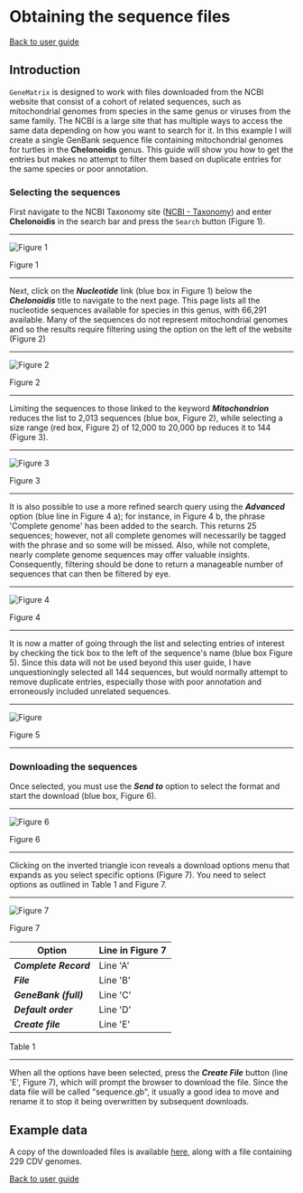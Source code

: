 # Obtaining the sequence files

[Back to user guide](ReadMe.md#obtaining-the-sequence-files)

## Introduction

```GeneMatrix``` is designed to work with files downloaded from the NCBI website that consist of a cohort of related sequences, such as mitochondrial genomes from species in the same genus or viruses from the same family. The NCBI is a large site that has multiple ways to access the same data depending on how you want to search for it. In this example I will create a single GenBank sequence file containing mitochondrial genomes for turtles in the **Chelonoidis** genus. This guide will show you how to get the entries but makes no attempt to filter them based on duplicate entries for the same species or poor annotation.

### Selecting the sequences

First navigate to the NCBI Taxonomy site ([NCBI - Taxonomy](https://www.ncbi.nlm.nih.gov/taxonomy)) and enter **Chelonoidis** in the search bar and press the ```Search``` button (Figure 1).

<hr />

![Figure 1](images/NCBIfigure1.jpg)

Figure 1

<hr />

Next, click on the ___Nucleotide___ link (blue box in Figure 1) below the ___Chelonoidis___ title to navigate to the next page. This page lists all the nucleotide sequences available for species in this genus, with 66,291 available. Many of the sequences do not represent mitochondrial genomes and so the results require filtering using the option on the left of the website (Figure 2) 

<hr />

![Figure 2](images/NCBIfigure2.jpg)

Figure 2

<hr />

Limiting the sequences to those linked to the keyword ___Mitochondrion___ reduces the list to 2,013 sequences (blue box, Figure 2), while selecting a size range (red box, Figure 2) of 12,000 to 20,000 bp reduces it to 144 (Figure 3).

<hr />

![Figure 3](images/NCBIfigure3.jpg)

Figure 3

<hr />

It is also possible to use a more refined search query using the ***Advanced*** option (blue line in Figure 4 a); for instance, in Figure 4 b, the phrase 'Complete genome' has been added to the search. This returns 25 sequences; however, not all complete genomes will necessarily be tagged with the phrase and so some will be missed. Also, while not complete, nearly complete genome sequences may offer valuable insights. Consequently, filtering should be done to return a manageable number of sequences that can then be filtered by eye.

<hr />

![Figure 4](images/NCBIFigure4.jpg)

Figure 4

<hr />

It is now a matter of going through the list and selecting entries of interest by checking the tick box to the left of the sequence's name (blue box Figure 5). Since this data will not be used beyond this user guide, I have unquestioningly selected all 144 sequences, but would normally attempt to remove duplicate entries, especially those with poor annotation and erroneously included unrelated sequences.

<hr />

![Figure](images/NCBIFigure5.jpg)

Figure 5

<hr />

### Downloading the sequences

Once selected, you must use the ***Send to*** option to select the format and start the download (blue box, Figure 6).

<hr />

![Figure 6](images/NCBIFigure6.jpg)

Figure 6

<hr />

Clicking on the inverted triangle icon reveals a download options menu that expands as you select specific options (Figure 7). You need to select options as outlined in Table 1 and Figure 7.

<hr />

![Figure 7](images/NCBIFigure7.jpg)

Figure 7

|Option|Line in Figure 7|
|-|-|
|***Complete Record*** |Line 'A'|  
|***File***|Line 'B'| 
|***GeneBank (full)***|Line 'C'|
|***Default order***|Line 'D'|
|***Create file***|Line 'E'|

Table 1

<hr />

When all the options have been selected, press the ***Create File*** button (line 'E', Figure 7), which will prompt the browser to download the file. Since the data file will be called "sequence.gb", it usually a good idea to move and rename it to stop it being overwritten by subsequent downloads.

## Example data

A copy of the downloaded files is available [here](../ExampleData/), along with a file containing 229 CDV genomes.

[Back to user guide](ReadMe.md#obtaining-the-sequence-files)
